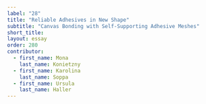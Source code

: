 ```yaml
---
label: "28"
title: "Reliable Adhesives in New Shape"
subtitle: "Canvas Bonding with Self-Supporting Adhesive Meshes"
short_title:
layout: essay
order: 280
contributor:
  - first_name: Mona  
    last_name: Konietzny
  - first_name: Karolina
    last_name: Soppa
  - first_name: Ursula
    last_name: Haller
---
```

